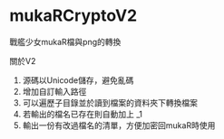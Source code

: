 # mukaRCryptoV2
戰艦少女mukaR檔與png的轉換

關於V2

1. 源碼以Unicode儲存，避免亂碼
2. 增加自訂輸入路徑
3. 可以遍歷子目錄並於讀到檔案的資料夾下轉換檔案
4. 若輸出的檔名已存在則自動加上 _1
5. 輸出一份有改過檔名的清單，方便加密回mukaR時使用
